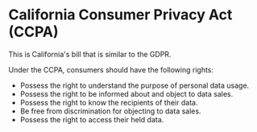 # California Consumer Privacy Act (CCPA)

This is California's bill that is similar to the GDPR.&#x20;

Under the CCPA, consumers should have the following rights:

* Possess the right to understand the purpose of personal data usage.
* Possess the right to be informed about and object to data sales.
* Possess the right to know the recipients of their data.
* Be free from discrimination for objecting to data sales.
* Possess the right to access their held data.
